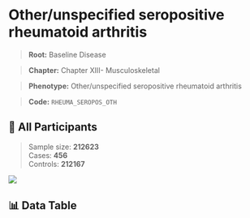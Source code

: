 # Other/unspecified seropositive rheumatoid arthritis

> **Root:** Baseline Disease  

> **Chapter:** Chapter XIII- Musculoskeletal  

> **Phenotype:** Other/unspecified seropositive rheumatoid arthritis  

> **Code:** `RHEUMA_SEROPOS_OTH`

## 🧪 All Participants  
> Sample size: **212623**  
> Cases: **456**  
> Controls: **212167**
<img src="/Sensitive/Figures/ALL/Incidence/RHEUMA_SEROPOS_OTH.png"/>

## 📊 Data Table
<CsvTableMRF src="/Sensitive/Data/ALL/Incidence/COX_RHEUMA_SEROPOS_OTH.csv"/>

